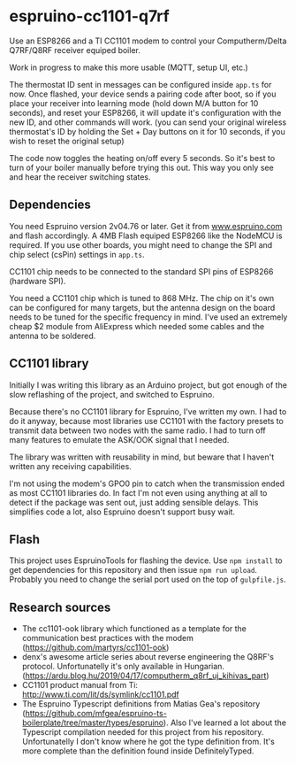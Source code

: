 # espruino-cc1101-q7rf

Use an ESP8266 and a TI CC1101 modem to control your Computherm/Delta Q7RF/Q8RF receiver equiped boiler.

Work in progress to make this more usable (MQTT, setup UI, etc.)

The thermostat ID sent in messages can be configured inside `app.ts` for now. Once flashed, your device sends a pairing code after boot, so if you place your receiver into learning mode (hold down M/A button for 10 seconds), and reset your ESP8266, it will update it's configuration with the new ID, and other commands will work. (you can send your original wireless thermostat's ID by holding the Set + Day buttons on it for 10 seconds, if you wish to reset the original setup)

The code now toggles the heating on/off every 5 seconds. So it's best to turn of your boiler manually before trying this out. This way you only see and hear the receiver switching states.

## Dependencies

You need Espruino version 2v04.76 or later. Get it from www.espruino.com and flash accordingly. A 4MB Flash equiped ESP8266 like the NodeMCU is required. If you use other boards, you might need to change the SPI and chip select (csPin) settings in `app.ts`.

CC1101 chip needs to be connected to the standard SPI pins of ESP8266 (hardware SPI).

You need a CC1101 chip which is tuned to 868 MHz. The chip on it's own can be configured for many targets, but the antenna design on the board needs to be tuned for the specific frequency in mind. I've used an extremely cheap $2 module from AliExpress which needed some cables and the antenna to be soldered.

## CC1101 library

Initially I was writing this library as an Arduino project, but got enough of the slow reflashing of the project, and switched to Espruino.

Because there's no CC1101 library for Espruino, I've written my own. I had to do it anyway, because most libraries use CC1101 with the factory presets to transmit data between two nodes with the same radio. I had to turn off many features to emulate the ASK/OOK signal that I needed.

The library was written with reusability in mind, but beware that I haven't written any receiving capabilities.

I'm not using the modem's GPO0 pin to catch when the transmission ended as most CC1101 libraries do. In fact I'm not even using anything at all to detect if the package was sent out, just adding sensible delays. This simplifies code a lot, also Espruino doesn't support busy wait.

## Flash

This project uses EspruinoTools for flashing the device. Use `npm install` to get dependencies for this repository and then issue `npm run upload`. Probably you need to change the serial port used on the top of `gulpfile.js`.

## Research sources

* The cc1101-ook library which functioned as a template for the communication best practices with the modem (https://github.com/martyrs/cc1101-ook)
* denx's awesome article series about reverse engineering the Q8RF's protocol. Unfortunatelly it's only
  available in Hungarian. (https://ardu.blog.hu/2019/04/17/computherm_q8rf_uj_kihivas_part)
* CC1101 product manual from Ti: http://www.ti.com/lit/ds/symlink/cc1101.pdf
* The Espruino Typescript definitions from Matias Gea's repository (https://github.com/mfgea/espruino-ts-boilerplate/tree/master/types/espruino). Also I've learned a lot about the Typescript compilation needed for this project from his repository. Unfortunatelly I don't know where he got the type definition from. It's more complete than the definition found inside DefinitelyTyped. 

